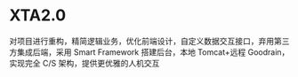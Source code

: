 # XTA2.0
对项目进行重构，精简逻辑业务，优化前端设计，自定义数据交互接口，弃用第三方集成后端，采用 Smart Framework 搭建后台，本地 Tomcat+远程 Goodrain，实现完全
C/S 架构，提供更优雅的人机交互
